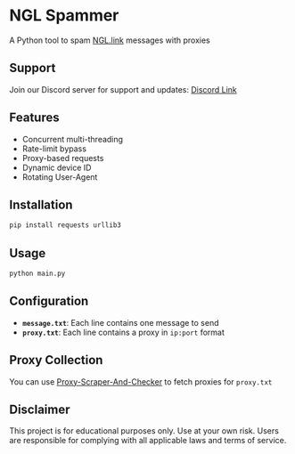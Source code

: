 # NGL Spammer

A Python tool to spam [NGL.link](https://ngl.link/) messages with proxies

## Support

Join our Discord server for support and updates: [Discord Link](https://discord.gg/R7ybdvBSuM)

## Features

- Concurrent multi-threading
- Rate-limit bypass
- Proxy-based requests
- Dynamic device ID
- Rotating User-Agent

## Installation

```bash
pip install requests urllib3
```

## Usage

```bash
python main.py
```

## Configuration

- **`message.txt`**: Each line contains one message to send
- **`proxy.txt`**: Each line contains a proxy in `ip:port` format

## Proxy Collection

You can use [Proxy-Scraper-And-Checker](https://github.com/xiaote0803/Proxy-Scraper-and-Checker) to fetch proxies for `proxy.txt`

## Disclaimer

This project is for educational purposes only. Use at your own risk. Users are responsible for complying with all applicable laws and terms of service.
